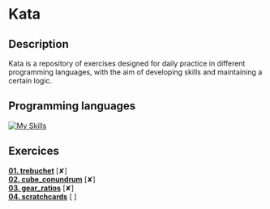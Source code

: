 # Kata

## Description
Kata is a repository of exercises designed for daily practice in different programming languages, with the aim of developing skills and maintaining a certain logic.

## Programming languages
[![My Skills](https://skillicons.dev/icons?i=js,ts)](https://skillicons.dev)

## Exercices
[**01. trebuchet**](./src/trebuchet/README.md) [✘]  
[**02. cube_conundrum**](./src/cube_conundrum/README.md) [✘]    
[**03. gear_ratios**](./src/gear_ratios/README.md)  [✘]  
[**04. scratchcards**](./src/scratchards/README.md)  [ ]  